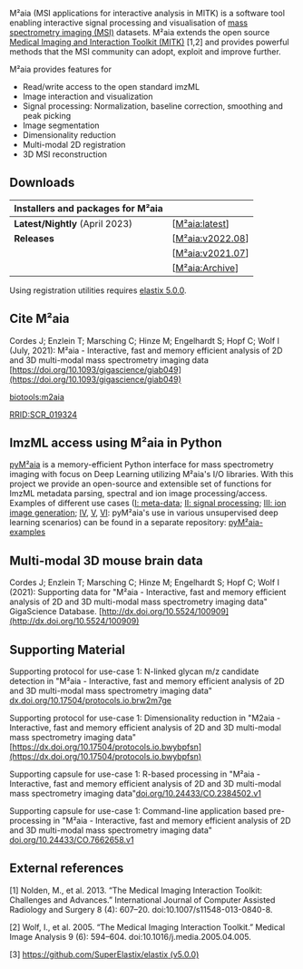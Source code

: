 M²aia (MSI applications for interactive analysis in MITK) is a software tool enabling interactive signal processing and visualisation of [mass spectrometry imaging (MSI)](https://en.wikipedia.org/wiki/Mass_spectrometry_imaging) datasets. M²aia extends the open source [Medical Imaging and Interaction Toolkit (MITK)](https://www.mitk.org) [1,2] and provides powerful methods that the MSI community can adopt, exploit and improve further.

M²aia provides features for

* Read/write access to the open standard imzML
* Image interaction and visualization
* Signal processing: Normalization, baseline correction, smoothing and peak picking
* Image segmentation
* Dimensionality reduction
* Multi-modal 2D registration
* 3D MSI reconstruction

Downloads
---------

|Installers and packages for M²aia||
|---|---|
|**Latest/Nightly** (April 2023)|[[M²aia:latest](http://data.jtfc.de/latest/)]|
|**Releases**|[[M²aia:v2022.08](https://github.com/m2aia/M2aia/releases/tag/v2022.08.00)]|
||[[M²aia:v2021.07](https://github.com/m2aia/M2aia/releases/tag/v2021.07.00)]|
||[[M²aia:Archive](https://github.com/m2aia/M2aia/releases)]|

Using registration utilities requires [elastix 5.0.0](https://github.com/SuperElastix/elastix/releases/tag/5.0.0).

Cite M²aia
----------

Cordes J; Enzlein T; Marsching C; Hinze M; Engelhardt S; Hopf C; Wolf
I (July, 2021): M²aia - Interactive, fast and memory efficient analysis of 2D and 3D multi-modal mass spectrometry imaging
data [https://doi.org/10.1093/gigascience/giab049](https://doi.org/10.1093/gigascience/giab049)

[biotools:m2aia](https://bio.tools/m2aia) 

[RRID:SCR_019324](https://scicrunch.org/resolver/RRID:SCR_019324)

ImzML access using M²aia in Python 
----------------------------------

[pyM²aia](https://github.com/m2aia/pym2aia) is a memory-efficient Python interface for mass spectrometry imaging with focus on Deep Learning utilizing M²aia's I/O libraries.
With this project we provide an open-source and extensible set of functions for ImzML metadata parsing, spectral and ion image processing/access.
Examples of different use cases ([I: meta-data](https://github.com/m2aia/pym2aia-examples/blob/main/Example_I.ipynb); 
[II: signal processing](https://github.com/m2aia/pym2aia-examples/blob/main/Example_II.ipynb); 
[III: ion image generation](https://github.com/m2aia/pym2aia-examples/blob/main/Example_III.ipynb); 
[IV](https://github.com/m2aia/pym2aia-examples/blob/main/Example_IV.ipynb),
[V](https://github.com/m2aia/pym2aia-examples/blob/main/Example_V.ipynb),
[VI](https://github.com/m2aia/pym2aia-examples/blob/main/Example_VI.ipynb): pyM²aia's use in various unsupervised deep learning scenarios) can be found in a separate repository: [pyM²aia-examples](https://github.com/m2aia/pym2aia-examples)

Multi-modal 3D mouse brain data
------------------------------

Cordes J; Enzlein T; Marsching C; Hinze M; Engelhardt S; Hopf C; Wolf I (2021): Supporting data for "M²aia - Interactive, fast and memory efficient analysis of 2D and 3D multi-modal mass spectrometry imaging data" GigaScience Database. [http://dx.doi.org/10.5524/100909](http://dx.doi.org/10.5524/100909)


Supporting Material
-------------------

Supporting protocol for use-case 1: N-linked glycan m/z candidate detection in "M²aia - Interactive, fast and memory efficient analysis of 2D and 3D multi-modal mass spectrometry imaging data" [dx.doi.org/10.17504/protocols.io.brw2m7ge](http://dx.doi.org/10.17504/protocols.io.brw2m7ge)

Supporting protocol for use-case 1: Dimensionality reduction in "M2aia - Interactive, fast and memory efficient analysis of 2D and 3D multi-modal mass spectrometry imaging data" [https://dx.doi.org/10.17504/protocols.io.bwybpfsn](https://dx.doi.org/10.17504/protocols.io.bwybpfsn)

Supporting capsule for use-case 1: R-based processing in "M²aia - Interactive, fast and memory efficient analysis of 2D and 3D multi-modal mass spectrometry imaging data"[doi.org/10.24433/CO.2384502.v1](https://doi.org/10.24433/CO.2384502.v1)

Supporting capsule for use-case 1: Command-line application based pre-processing in "M²aia - Interactive, fast and memory efficient analysis of 2D and 3D multi-modal mass spectrometry imaging data" [doi.org/10.24433/CO.7662658.v1](https://doi.org/10.24433/CO.7662658.v1)

External references
-------------------

[1] Nolden, M., et al. 2013. “The Medical Imaging Interaction Toolkit: Challenges and Advances.” International Journal of Computer Assisted Radiology and Surgery 8 (4): 607–20. doi:10.1007/s11548-013-0840-8.

[2] Wolf, I., et al. 2005. “The Medical Imaging Interaction Toolkit.” Medical Image Analysis 9 (6): 594–604. doi:10.1016/j.media.2005.04.005.

[3] [https://github.com/SuperElastix/elastix (v5.0.0)](https://github.com/SuperElastix/elastix)
